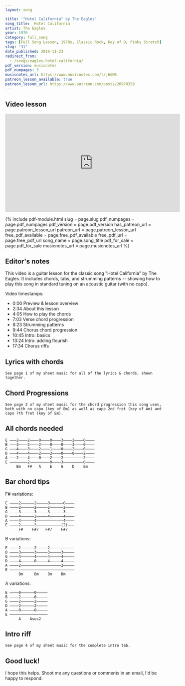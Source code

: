```yaml
---
layout: song

title: '"Hotel California" by The Eagles'
song_title:  Hotel California
artist: The Eagles
year: 1976
category: full_song
tags: [Full Song Lesson, 1970s, Classic Rock, Key of D, Pinky Stretch]
slug: "31"
date_published: 2016-11-23
redirect_from:
  - /songs/eagles-hotel-california/
pdf_version: musicnotes
pdf_numpages: 5
musicnotes_url: https://www.musicnotes.com/l/j6dMS
patreon_lesson_available: true
patreon_lesson_url: https://www.patreon.com/posts/20970359
---
```


## Video lesson

<iframe src="https://www.facebook.com/plugins/video.php?height=314&href=https%3A%2F%2Fwww.facebook.com%2Fsongnotes%2Fvideos%2F1261105190576796%2F&show_text=false&width=560" width="560" height="314" style="border:none;overflow:hidden" scrolling="no" frameborder="0" allowTransparency="true" allow="encrypted-media" allowFullScreen="true"></iframe>

{% include pdf-module.html slug = page.slug pdf_numpages = page.pdf_numpages pdf_version = page.pdf_version has_patreon_url = page.patreon_lesson_url patreon_url = page.patreon_lesson_url free_pdf_available = page.free_pdf_available free_pdf_url = page.free_pdf_url song_name = page.song_title pdf_for_sale = page.pdf_for_sale musicnotes_url = page.musicnotes_url %}

## Editor's notes

This video is a guitar lesson for the classic song "Hotel California" by The Eagles. It includes chords, tabs, and strumming patterns -- showing how to play this song in standard tuning on an acoustic guitar (with no capo).

Video timestamps:

- 0:00 Preview & lesson overview
- 2:34 About this lesson
- 4:05 How to play the chords
- 7:03 Verse chord progression
- 8:23 Strumming patterns
- 9:44 Chorus chord progression
- 10:45 Intro: basics
- 13:24 Intro: adding flourish
- 17:34 Chorus riffs

## Lyrics with chords

    See page 1 of my sheet music for all of the lyrics & chords, shown together.

<!-- Bm                          F#
...On a dark desert highway... cool wind in my hair
A                           E
...Warm smell of colitas...... rising up through the air
G                           D
...Up ahead in the distance... I saw a shimmering light
Em                                         F#
...My head grew heavy & my sight grew dim... I had to stop for the night

Bm                                F#
...There she stood in the doorway... I heard the mission bell
A                                           E
...I was thinking to myself, "This could be heaven or this could be hell"
G                            D
...Then she lit up a candle... and she showed me the way
Em                                     F#
...There were voices down the corridor... I thought I heard them say...

        G                           D
        ...Welcome to the Hotel California
               F#                   Bm      (walk up)
        Such a lovely place, such a lovely face
        G                               D
        Plenty of room at the Hotel California
            Em                    F#
        Any time of year, you can find it here

Her mind is Tiffany-twisted, she got the Mercedes bends
She got a lot of pretty, pretty boys, that she calls friends
How they dance in the courtyard, sweet summer sweat
Some dance to remember, some dance to forget

So I called up the Captain, "Please bring me my wine"
He said, "we haven't had that spirit here since nineteen sixty-nine"
And still those voices are calling from far away
Wake you up in the middle of the night, just to hear them say

        Welcome to the Hotel California
        Such a lovely place, such a lovely face
        They living it up at the Hotel California
        What a nice surprise, bring your alibis

Mirrors on the ceiling, the pink champagne on ice
And she said, "we are all just prisoners here, of our own device"
And in the master's chambers, they gathered for the feast
They stab it with their steely knives, but they just can't kill the beast

Last thing I remember, I was... running for the door
I had to find the passage back to the place I was before
"Relax" said the night man, "we are programmed to receive.
You can check out any time you like, but you can never leave!"

[ instrumental verse w/ solo, repeat as desired, end ] -->


## Chord Progressions

    See page 2 of my sheet music for the chord progression this song uses, both with no capo (key of Bm) as well as capo 2nd fret (key of Am) and capo 7th fret (key of Em).

<!-- Intro & verse:

    Bm ........ F# ....... A  ....... E  .......
    G  ........ D  ....... Em ....... F# .......

Chorus:

    G ....... D ....... F# ....... Bm .......
    G ....... D ....... Em ....... F# ....... -->

## All chords needed

    E –––2––––2––––0––––0––––3––––2––––0––––
    B –––3––––2––––2––––0––––0––––3––––0––––
    G –––4––––3––––2––––1––––0––––2––––0––––
    D –––4––––4––––2––––2––––0––––0––––2––––
    A –––2––––4––––0––––2––––2–––––––––2––––
    E ––––––––2–––––––––0––––3–––––––––0––––
         Bm   F#   A    E    G    D    Em

## Bar chord tips

F# variations:

    E ––––2––––––2–––––0––––––0––––
    B ––––2––––––2–––––2––––––2––––
    G ––––3––––––3–––––3––––––3––––
    D ––––4––––––2–––––4––––––4––––
    A ––––4––––––4––––––––––––4––––
    E ––––2––––––2–––––––––––(2)–––
          F#    F#7   F#7    F#7                           

B variations:

    E ––––2––––––2–––––2–––––––––––
    B ––––3––––––3–––––3–––––3–––––
    G ––––4––––––4–––––4–––––4–––––
    D ––––4––––––0–––––4–––––4–––––
    A ––––2––––––––––––––––––2–––––
    E –––––––––––––––––––––––––––––
          Bm     Bm    Bm    Bm

A variations:

    E ––––0––––––0–––––
    B ––––2––––––0–––––
    G ––––2––––––2–––––
    D ––––2––––––2–––––
    A ––––0––––––0–––––
    E –––––––––––––––––
          A    Asus2

## Intro riff

    See page 4 of my sheet music for the complete intro tab.

<!-- E –––2–––––––––––––––––––––––0–––2––––
B –––3–––––––––––––––––––––––3–––3––––
G –––4–––––––––––––––––––––––4–––4––––
D –––4–––––––––––––––––––––––4–––4––––
A –––2–––––––––––––––––––––––2–––2––––
E ––––––––––––––––––––––––––––––––––––
     1 + 2 + 3 + 4 + 1 + 2 + 3 + 4 +
     Bm

E –––2–––––––––––––––0––––––––––––––––
B –––2–––––––––––––––2––––––––––––––––
G –––3–––––––––––––––3––––––––––––––––
D –––4–––––––––––––––4––––––––––––––––
A –––4––––––––––––––––––––––––––––––––
E –––2––––––––––––––––––––––––––––––––
     1 + 2 + 3 + 4 + 1 + 2 + 3 + 4 +
     F#

E –––0––––––––––––––––––––––––––––––––
B –––0––––––––––––––––––––––––––––––––
G –––2–––––––––––––––2––––––––––––––––
D –––2–––––––––––––––––––––––2––––––––
A –––0––––––––––––––––––––––––––––––––
E ––––––––––––––––––––––––––––––––––––
     1 + 2 + 3 + 4 + 1 + 2 + 3 + 4 +
     Asus2

E –––0–––––––––––––––2––––––––––––––––
B –––0–––––––––––––––0––––––––––––––––
G –––1–––––––––––––––1––––––––––––––––
D –––2–––––––––––––––2––––––––––––––––
A –––2–––––––––––––––2––––––––––––––––
E –––0–––––––––––––––0–––––––0–––2––––
     1 + 2 + 3 + 4 + 1 + 2 + 3 + 4 +
     E

E –––3––––––––––––––––––––––––––––––––
B –––0––––––––––––––––––––––––––––––––
G –––0––––––––––––––––––––––––––––––––
D –––0–––––––––––––––––––––––––––0––––
A –––2–––––––––––––––––––––––0h2––––––
E –––3–––––––––––––––––––3––––––––––––
     1 + 2 + 3 + 4 + 1 + 2 + 3 + 4 +
     G

E –––2––––––––––––––––––––––––––––––––
B –––3––––––––––––––––––––––––––––––––
G –––2––––––––––––––––––––––––––––––––
D –––0–––––––––––––––4–––––––0––––––––
A ––––––––––––––––––––––––––––––––––––
E ––––––––––––––––––––––––––––––––––––
     1 + 2 + 3 + 4 + 1 + 2 + 3 + 4 +
     D

E –––0––––––––––––––––––––––––––––––––
B –––0––––––––––––––––––––––––––––––––
G –––0––––––––––––––––––––––––––––––––
D –––2––––––––––––––/4–––––––2––––––––
A –––2––––––––––––––––––––––––––––––––
E –––0––––––––––––––––––––––––––––––––
     1 + 2 + 3 + 4 + 1 + 2 + 3 + 4 +
     Em

E –––2–––––––––––––––0––––––––––––––––
B –––2–––––––––––––––2––––––––––––––––
G –––3–––––––––––––––3––––––––––––––––
D –––4–––––––––––––––4––––––––––––––––
A –––4––––––––––––––––––––––––––––––––
E –––2––––––––––––––––––––––––––––––––
     1 + 2 + 3 + 4 + 1 + 2 + 3 + 4 +
     F# -->

<!-- ## Chorus walk-up

    E –––2–––––––––––––––––––––––––––––––3–––––––
    B –––3–––––––2–––––––3–––––––––––––––0–––––––
    G –––4–––––––2–––––––2–––––––––––––––0–––––––
    D –––4–––––––2–––––––0–––––––2–––4–––0–––––––
    A –––2–––––––4–––––––––––––––––––––––2–––––––
    E –––––––––––––––––––––––––––––––––––3–––––––
         1 + 2 + 3 + 4 + 1 + 2 + 3 + 4 + 1 + 2 +
         Bm     A/C#     D

## Chorus D-riff

    E ––––3––––––––2–––––––7–––5–––––3––––2––––––
    B ––––0––––––––3–––––––7–––7–––––3––––3––––––
    G ––––0––––––––2–––––––7–––7–––––0––––2––––––
    D ––––0––––––––0–––––––0–––0––––––––––0––––––
    A ––––2––––––––––––––––––––––––––––––––––––––
    E ––––3––––––––––––––––––––––––––––––––––––––
          G   ...  D

## Chorus Em-riff

    E ––––0–––––––––––0––––––0––––––0––––––0–––––
    B ––––0–––––––––––0––––––0––––––0––––––0–––––
    G ––––0–––––––––––0––––––0––––––0––––––0–––––
    D ––––2–––––––/5––––––4––––––2––––––0––––––––
    A ––––2––––––––––––––––––––––––––––––––––––––
    E ––––0––––––––––––––––––––––––––––––––––––––
          Em -->


## Good luck!

I hope this helps. Shoot me any questions or comments in an email, I'd be happy to respond.
